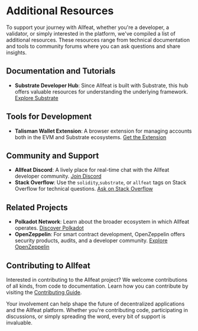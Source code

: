 # Additional Resources

To support your journey with Allfeat, whether you're a developer, a validator, or simply interested in the platform, we've compiled a list of additional resources. These resources range from technical documentation and tools to community forums where you can ask questions and share insights.

## Documentation and Tutorials

- **Substrate Developer Hub**: Since Allfeat is built with Substrate, this hub offers valuable resources for understanding the underlying framework. [Explore Substrate](https://substrate.dev)

## Tools for Development

- **Talisman Wallet Extension**: A browser extension for managing accounts both in the EVM and Substrate ecosystems. [Get the Extension](https://www.talisman.xyz/)

## Community and Support

- **Allfeat Discord**: A lively place for real-time chat with the Allfeat developer community. [Join Discord](https://discord.gg/allfeat)
- **Stack Overflow**: Use the `solidity`,`substrate`, or `allfeat` tags on Stack Overflow for technical questions. [Ask on Stack Overflow](https://stackoverflow.com/questions)

## Related Projects

- **Polkadot Network**: Learn about the broader ecosystem in which Allfeat operates. [Discover Polkadot](https://polkadot.network)
- **OpenZeppelin**: For smart contract development, OpenZeppelin offers security products, audits, and a developer community. [Explore OpenZeppelin](https://openzeppelin.com)

## Contributing to Allfeat

Interested in contributing to the Allfeat project? We welcome contributions of all kinds, from code to documentation. Learn how you can contribute by visiting the [Contributing Guide](contributing.md).

Your involvement can help shape the future of decentralized applications and the Allfeat platform. Whether you're contributing code, participating in discussions, or simply spreading the word, every bit of support is invaluable.


